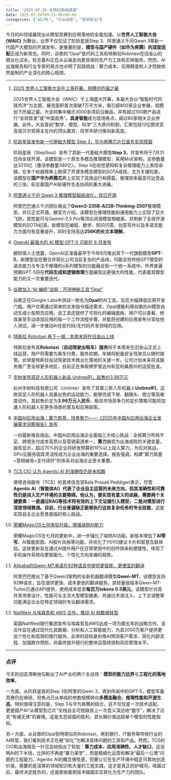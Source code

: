```yaml
---
title: "2025.07.26 全球AI新闻速递"
date: 2025-07-26T09:21:48+08:00
categories: ["AI/ML", "行业动态", "技术前沿"]
---
```


今日的AI领域展现出从模型竞赛到应用落地的全面加速。以**世界人工智能大会 (WAIC)** 为舞台，业界不仅见证了阶跃星辰Step 3、阿里通义千问Qwen 3等新一代国产大模型的开源发布，更重要的是，**模型与国产硬件（如华为昇腾）的深度适配**正成为新常态。同时，谷歌的“Opal”低代码工具和特斯拉Robotaxi在旧金山的商业化试水，标志着AI正在从云端走向更具体的生产力工具和实体服务。然而，AI出海报告和行业专家的观点也点明了前路挑战：算力成本、应用精度和人才短缺依然是制约产业深化的核心瓶颈。

---

1.  [2025 世界人工智能大会在上海开幕，规模创历届之最](https://www.ithome.com/0/870/849.htm)

    2025世界人工智能大会（WAIC）于上海盛大开幕，本届大会以“智能时代同球共济”为主题，展览面积首次突破7万平方米，吸引超800家企业参展，规模创下历届之最。大会将集中展示3000余项前沿展品，并有超过100款产品进行“全球首发”或“中国首秀”。**具身智能**成为现场焦点，超过80家相关企业参展。此外，大会首创“数学、模型、科学”三大质问机制，汇聚包括12位图灵奖及诺贝尔奖得主在内的顶尖嘉宾，将学术研讨推向新高度。

2.  [阶跃星辰发布新一代基础大模型 Step 3，华为昇腾芯片已首先实现搭载](https://www.ithome.com/0/870/840.htm)

    阶跃星辰（StepSoul）发布了其新一代基础大模型**Step 3**，并宣布将于7月31日向全球开源。该模型是一个原生多模态推理模型，采用MoE架构，总参数量达3210亿（激活参数量380亿）。Step 3在视觉感知和复杂推理能力上表现卓越，在多个权威榜单上取得了开源多模态模型的SOTA成绩。尤为关键的是，该模型在**国产华为昇腾芯片**上实现了高效运行和搭载，推理效率最高可达竞品的三倍，标志着国产AI软硬件生态协同的重大进展。

3.  [阿里通义千问 Qwen 3 推理模型超级进化，现已开源](https://www.ithome.com/0/870/832.htm)

    阿里巴巴通义千问团队推出了**Qwen3-235B-A22B-Thinking-2507**推理模型，并已正式开源。据官方介绍，该模型在推理性能和通用能力上实现了巨大飞跃，其性能可与Gemini-2.5 Pro等顶尖闭源模型相媲美，并刷新了全球开源模型的SOTA纪录。新模型在编程、数学、知识问答、创意写作以及多语言能力方面均有显著提升，同时支持高达**256K的长文本理解**。

4.  [OpenAI 最强大的 AI 模型 GPT-5 可能在 8 月发布](https://arstechnica.com/ai/2025/07/openais-most-capable-ai-model-gpt-5-may-be-coming-in-august/)

    据知情人士透露，OpenAI正准备最早于今年8月推出其下一代旗舰模型**GPT-5**。新模型旨在整合并简化公司当前复杂的产品线，可能会将传统GPT模型的语言能力与专注于推理的o系列模型的功能融合到一个统一系统中。外界普遍预期GPT-5将在**代码生成和逻辑推理**方面展现出更强大的性能，代表着其模型能力的又一次重要迭代。

5.  [谷歌加入“AI 编程”战局：开测神秘工具“Opal”](https://www.ithome.com/0/870/826.htm)

    谷歌正在Google Labs中测试一款名为**Opal**的AI工具，旨在大幅降低应用开发门槛。用户仅需通过简单的文本指令描述需求，Opal便能利用谷歌的AI模型自动生成小型网页应用。该工具还提供了可视化的编辑面板，用户可以查看、修改甚至手动添加应用的每一个工作流程步骤，并能将创建的应用发布分享给他人测试，进一步推动AI在低代码/无代码开发领域的应用。

6.  [特斯拉 Robotaxi 再下一城：本周末将在旧金山上线](https://www.ithome.com/0/870/803.htm)

    特斯拉宣布其**Robotaxi（自动驾驶出租车）服务**将于本周末在旧金山正式上线运营，用户将需要为乘车付费。服务初期，车辆将配备安全驾驶员以随时接管。此举是特斯拉自动驾驶技术商业化落地的关键一步，公司计划未来将该服务推广至全球更多地区，目前正在争取佛罗里达州和亚利桑那州的运营批准。

7.  [宇树发布双足人形机器人新品 UnitreeR1，起售价3.99万元](https://www.ithome.com/0/870/844.htm)

    杭州宇树科技有限公司（Unitree）发布了其第三款人形机器人**UnitreeR1**。这款双足人形机器人具备出色的运动能力，能够完成下坡、翻跟头、倒立等高难度动作。其起售价定为**3.99万元人民币**，极具市场竞争力的定价策略可能将加速人形机器人在更多场景的普及和应用探索。

8.  [中国AI应用出海：算力筑基，场景聚力——《2025年中国AI应用出海企业发展需求洞察报告》发布](https://36kr.com/p/3392591297267842?f=rss)

    一份最新报告指出，中国AI应用出海企业面临三大核心挑战：全球算力布局不足、跨境支付成本高昂以及营销渠道单一。**算力**被视为出海成败的关键变量，报告显示，超过70%的企业将研发预算的10%以上投入算力。为应对挑战，GPU云服务因其灵活性成为企业出海的重要选择。报告强调，构建“算力筑基+营销破局+支付闭环”的体系对出海企业至关重要。

9.  [TCS CIO 认为 Agentic AI 的准确性仍是未知数](https://analyticsindiamag.com/ai-features/accuracy-and-precision-still-a-distant-dream-for-agentic-ai/)

    塔塔咨询服务（TCS）的首席信息官Bala Prasad Peddigari表示，尽管**Agentic AI（智能体AI）**代表了企业自主运营的未来方向，但其准确性和可靠性仍是进入生产环境的主要障碍。他认为，要实现有意义的进展，需要两个关键要素：一是通过RAG等技术将有效的上下文证据引入模型，二是对模型进行深度领域微调。目前，行业普遍缺乏能够执行这些复杂任务的**专业技能**，这是实现自主企业愿景面临的核心挑战。

10. [荣耀MagicOS七月体验升级，增强端侧AI能力](https://www.ithome.com/0/870/785.htm)

    荣耀MagicOS在七月的更新中，进一步强化了端侧AI功能。新版本增加了**AI帮写**、AI智能抠图、AI胶片风格等功能，并优化了YOYO建议卡片和智慧互联体验。这些更新旨在通过AI提升用户在日常使用中的创作效率和便捷性，体现了手机操作系统向更智能化、个性化方向发展的趋势。

11. [Alibaba的Qwen-MT承诺在92种语言中提供更智能、更便宜的翻译](https://analyticsindiamag.com/ai-news-updates/alibabas-qwen-mt-promises-smarter-cheaper-translations-across-92-languages/)

    阿里巴巴推出了基于Qwen3架构的全新机器翻译模型**Qwen-MT**。该模型支持92种语言，旨在提供更快、成本更低的翻译服务。其轻量级版本Qwen-MT-Turbo已通过API提供，使用成本低至**每百万tokens 0.5美元**。该模型针对高并发场景设计，性能可与主流大型模型媲美，并通过术语注入、上下文调整等功能满足企业在特定领域的专业翻译需求。

12. [NatWest 与埃森哲和 AWS 合作，推动 AI 和数据转型](https://analyticsindiamag.com/ai-features/natwest-partners-with-accenture-and-aws-in-5-year-deal-to-drive-ai-and-data-transformation/)

    英国NatWest银行集团宣布与埃森哲及AWS达成一项为期五年的战略合作。该合作旨在通过现代化其数据、分析和人工智能能力，为其2000万客户提供更加个性化和高效的银行服务。此举的目标是利用AI预测客户需求、简化内部流程、加强欺诈预防，并最终提升银行的整体运营绩效和风险管理水平。

---

### 点评

今天的动态清晰地勾勒出了AI产业的两个主战场：**模型的能力边界**与**工程化的落地效率**。

一方面，从阶跃星辰的Step 3到阿里的Qwen 3，再到传闻中的GPT-5，模型军备竞赛仍在继续，但焦点已从单纯的参数规模转向**多模态融合、推理性能和开源生态**。特别值得注意的是，Step 3与华为昇腾的结合，这不仅仅是一次技术适配，更是国产AI“从模型到芯片”全栈自主可控路径上一次意义深远地“握手”，解决了过去“有魂无体”的窘境。这是生态层面的胜利，其长期价值远超单个模型的性能指标。

另一方面，从谷歌的Opal到特斯拉的Robotaxi，再到银行、IT服务等传统行业的AI转型，我们看到技术正在被“驯化”为解决具体问题的工具和产品。然而，TCS的CIO和出海报告一针见血地指出了软肋：**算力成本、应用准确性、人才缺口**。这说明AI的下半场，比拼的不再是“暴力美学”，而是精细化运营和解决“最后一公里”问题的工程能力。Agentic AI的概念很性感，但要让它在生产环境中稳定可靠地创造价值，需要的是深厚的领域知识和大量的工程实践，这才是真正的护城河。喧嚣过后，最终决定胜负的，还是那些能把技术踏踏实实转化为生产力的团队。